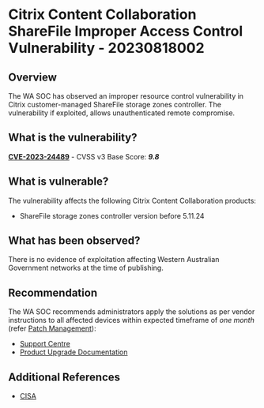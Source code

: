 # Citrix Content Collaboration ShareFile Improper Access Control Vulnerability - 20230818002

## Overview

The WA SOC has observed an improper resource control vulnerability in Citrix customer-managed ShareFile storage zones controller. The vulnerability if exploited, allows unauthenticated remote compromise.

## What is the vulnerability?

[**CVE-2023-24489**](https://nvd.nist.gov/vuln/detail/CVE-2023-24489) - CVSS v3 Base Score: ***9.8***

## What is vulnerable?

The vulnerability affects the following Citrix Content Collaboration products:

- ShareFile storage zones controller version before 5.11.24

## What has been observed?

There is no evidence of exploitation affecting Western Australian Government networks at the time of publishing.

## Recommendation

The WA SOC recommends administrators apply the solutions as per vendor instructions to all affected devices within expected timeframe of *one month* (refer [Patch Management](../guidelines/patch-management.md)):

- [Support Centre](https://support.citrix.com/article/CTX559517/sharefile-storagezones-controller-security-update-for-cve202324489)
- [Product Upgrade Documentation](https://docs.sharefile.com/en-us/storage-zones-controller/5-0/upgrade.html)

## Additional References

- [CISA](https://www.cisa.gov/known-exploited-vulnerabilities-catalog)
